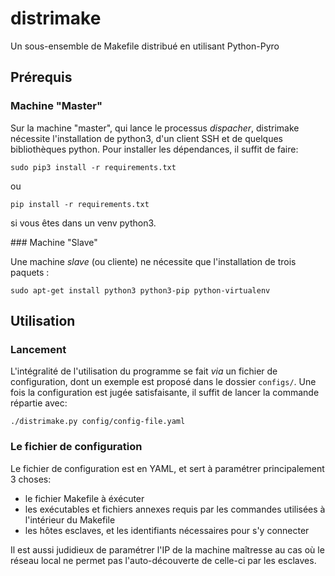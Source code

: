 # distrimake
Un sous-ensemble de Makefile distribué en utilisant Python-Pyro

## Prérequis

### Machine "Master"

Sur la machine "master", qui lance le processus *dispacher*, distrimake nécessite l'installation de python3, 
d'un client SSH et de quelques bibliothèques python. Pour installer les dépendances, il suffit de faire:

    sudo pip3 install -r requirements.txt

ou 
    
    pip install -r requirements.txt

si vous êtes dans un venv python3.

### Machine "Slave"

Une machine *slave* (ou cliente) ne nécessite que l'installation de trois paquets : 

    sudo apt-get install python3 python3-pip python-virtualenv

## Utilisation

### Lancement

L'intégralité de l'utilisation du programme se fait *via* un fichier de configuration, 
dont un exemple est proposé dans le dossier `configs/`. Une fois la configuration est jugée satisfaisante, 
il suffit de lancer la commande répartie avec:

    ./distrimake.py config/config-file.yaml

### Le fichier de configuration

Le fichier de configuration est en YAML, et sert à paramétrer principalement 3 choses: 

* le fichier Makefile à éxécuter
* les exécutables et fichiers annexes requis par les commandes utilisées à l'intérieur du Makefile
* les hôtes esclaves, et les identifiants nécessaires pour s'y connecter

Il est aussi judidieux de paramétrer l'IP de la machine maîtresse au cas où le réseau local ne permet pas
l'auto-découverte de celle-ci par les esclaves.

 